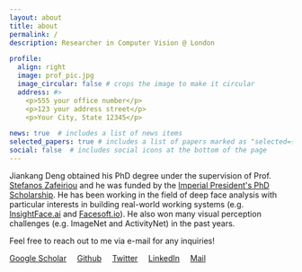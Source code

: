 ```yaml
---
layout: about
title: about
permalink: /
description: Researcher in Computer Vision @ London

profile:
  align: right
  image: prof_pic.jpg
  image_circular: false # crops the image to make it circular
  address: #>
    <p>555 your office number</p>
    <p>123 your address street</p>
    <p>Your City, State 12345</p>

news: true  # includes a list of news items
selected_papers: true # includes a list of papers marked as "selected={true}"
social: false  # includes social icons at the bottom of the page
---
```


Jiankang Deng obtained his PhD degree under the supervision of Prof. [Stefanos Zafeiriou](https://wp.doc.ic.ac.uk/szafeiri/) and he was funded by the [Imperial President's PhD Scholarship](https://www.imperial.ac.uk/study/pg/fees-and-funding/scholarships/presidents-phd-scholarships/). He has been working in the field of deep face analysis with particular interests in building real-world working systems (e.g. [InsightFace.ai](http://insightface.ai/) and [Facesoft.io](https://craft.co/facesoft)). He also won many visual perception challenges (e.g. ImageNet and ActivityNet) in the past years.

Feel free to reach out to me via e-mail for any inquiries!

<a href="https://scholar.google.com/citations?user=Z_UoQFsAAAAJ&hl=en" target="_blank" style="margin-right: 15px"><i class="ai ai-google-scholar ai-lg"></i> Google Scholar</a>
<a href="https://github.com/jiankangdeng" target="_blank" style="margin-right: 15px"><i class="fab fa-github fa-lg"></i> Github</a>
<a href="https://twitter.com/jiankangdeng" target="_blank" style="margin-right: 15px"><i class="fab fa-twitter fa-lg"></i> Twitter</a>
<a href="https://www.linkedin.com/in/jiankangdeng" target="_blank" style="margin-right: 15px"><i class="fab fa-linkedin fa-lg"></i> LinkedIn</a>
<a href="jiankangdeng@gmail.com" style="margin-right: 15px"><i class="far fa-envelope-open fa-lg"></i> Mail</a>

